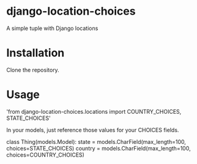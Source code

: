 django-location-choices
=======================

A simple tuple with Django locations 

Installation
===

Clone the repository.  

Usage
===

'from django-location-choices.locations import COUNTRY_CHOICES, STATE_CHOICES'

In your models, just reference those values for your CHOICES fields. 

class Thing(models.Model):
    state               = models.CharField(max_length=100, choices=STATE_CHOICES)
    country             = models.CharField(max_length=100, choices=COUNTRY_CHOICES)
